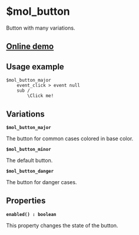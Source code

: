 # $mol_button

Button with many variations.

## [Online demo](http://eigenmethod.github.io/mol/#demo=mol_button)

## Usage example
```
$mol_button_major
	event_click > event null
	sub /
		\Click me!
```

## Variations

**`$mol_button_major`**

The button for common cases colored in base color.

**`$mol_button_minor`**

The default button.

**`$mol_button_danger`**

The button for danger cases.

## Properties

**`enabled() : boolean`**

This property changes the state of the button.
